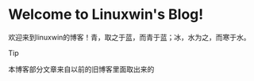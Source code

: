 # Welcome to Linuxwin's Blog!

欢迎来到linuxwin的博客！青，取之于蓝，而青于蓝；冰，水为之，而寒于水。

> [!tip]
> 本博客部分文章来自以前的旧博客里面取出来的
